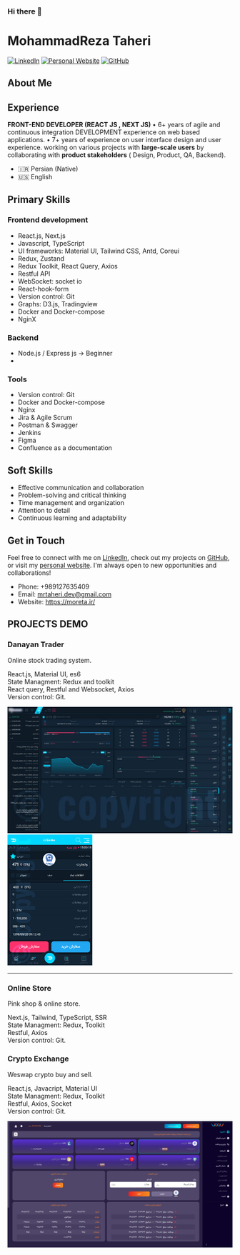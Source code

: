 ### Hi there 👋

# MohammadReza Taheri

[![LinkedIn](https://img.shields.io/badge/LinkedIn-MohammadRezaTaheri-blue)](https://www.linkedin.com/in/mohammadreza-taheri/)
[![Personal Website](https://img.shields.io/badge/Website-moreta.ir-brightgreen)](https://moreta.ir/)
[![GitHub](https://img.shields.io/github/followers/Mohammadreza-taherii?label=Follow&style=social)](https://github.com/Mohammadreza-taherii)

## About Me
## Experience
**FRONT-END DEVELOPER (REACT JS , NEXT JS)**
• 6+ years of agile and continuous integration DEVELOPMENT experience on web based applications.
• 7+ years of experience on user interface design and user experience.
working on various projects with **large-scale users** by collaborating with **product stakeholders** ( Design, Product, QA, Backend).
- 🇮🇷 Persian (Native)
- 🇺🇸 English

## Primary Skills

### Frontend development
- React.js, Next.js
- Javascript, TypeScript
- UI frameworks: Material UI, Tailwind CSS, Antd, Coreui
- Redux, Zustand
- Redux Toolkit, React Query, Axios
- Restful API
- WebSocket: socket io
- React-hook-form
- Version control: Git
- Graphs: D3.js, Tradingview
- Docker and Docker-compose
- NginX

### Backend
- Node.js / Express js -> Beginner
- 
### Tools
- Version control: Git
- Docker and Docker-compose
- Nginx
- Jira & Agile Scrum
- Postman & Swagger
- Jenkins
- Figma
- Confluence as a documentation

## Soft Skills

- Effective communication and collaboration
- Problem-solving and critical thinking
- Time management and organization
- Attention to detail
- Continuous learning and adaptability

## Get in Touch

Feel free to connect with me on [LinkedIn](https://www.linkedin.com/in/Mohammadrezataheri/), check out my projects on [GitHub](https://github.com/Mohammadrezataheri), or visit my [personal website](https://moreta.ir/). I'm always open to new opportunities and collaborations!

- Phone: +989127635409
- Email: mrtaheri.dev@gmail.com
- Website: https://moreta.ir/

## PROJECTS DEMO
### **Danayan Trader** 
Online stock trading system.

React.js, Material UI, es6 <br/>
State Managment: Redux and toolkit  <br/>
React query, Restful and Websocket, Axios  <br/>
Version control: Git.

<img src="/assets/image/danayantrader.jpg" width="640">
<img src="/assets/image/danayantrader-PWA.jpg" width="190">
<hr/>

### **Online Store** 
Pink shop & online store.

Next.js, Tailwind, TypeScript, SSR <br/>
State Managment: Redux, Toolkit  <br/>
Restful, Axios  <br/>
Version control: Git.

<!--
<img src="/assets/image/pink-1.png" width="640">
<img src="/assets/image/pink-2.png" width="640">
<hr/>

### **Online Store Admin Panel** 
Online store admin panel.

React.js, Core ui, es6 <br/>
State Managment: Redux  <br/>
Restful, Axios  <br/>
Version control: Git.

<img src="/assets/image/store-panel.png" width="640">
<hr/>
-->

### **Crypto Exchange** 
Weswap crypto buy and sell.

React.js, Javacript, Material UI <br/>
State Managment: Redux, Toolkit  <br/>
Restful, Axios, Socket  <br/>
Version control: Git.

<img src="/assets/image/crypto.png" width="640">
<!-- Let's build amazing web experiences together! 🚀 --!>

<!--
**MohammadReza-Taherii/MohammadReza-Taherii** is a ✨ _special_ ✨ repository because its `README.md` (this file) appears on your GitHub profile.

Here are some ideas to get you started:

- 🔭 I’m currently working on ...
- 🌱 I’m currently learning ...
- 👯 I’m looking to collaborate on ...
- 🤔 I’m looking for help with ...
- 💬 Ask me about ...
- 📫 How to reach me: ...
- 😄 Pronouns: ...
- ⚡ Fun fact: ...
-->
